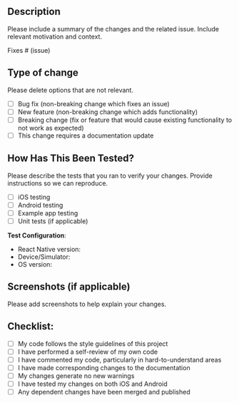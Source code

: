 ## Description

Please include a summary of the changes and the related issue. Include relevant motivation and context.

Fixes # (issue)

## Type of change

Please delete options that are not relevant.

- [ ] Bug fix (non-breaking change which fixes an issue)
- [ ] New feature (non-breaking change which adds functionality)
- [ ] Breaking change (fix or feature that would cause existing functionality to not work as expected)
- [ ] This change requires a documentation update

## How Has This Been Tested?

Please describe the tests that you ran to verify your changes. Provide instructions so we can reproduce.

- [ ] iOS testing
- [ ] Android testing
- [ ] Example app testing
- [ ] Unit tests (if applicable)

**Test Configuration**:
* React Native version:
* Device/Simulator:
* OS version:

## Screenshots (if applicable)

Please add screenshots to help explain your changes.

## Checklist:

- [ ] My code follows the style guidelines of this project
- [ ] I have performed a self-review of my own code
- [ ] I have commented my code, particularly in hard-to-understand areas
- [ ] I have made corresponding changes to the documentation
- [ ] My changes generate no new warnings
- [ ] I have tested my changes on both iOS and Android
- [ ] Any dependent changes have been merged and published

